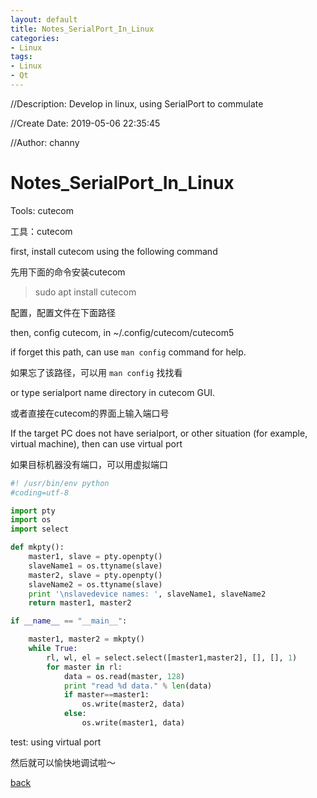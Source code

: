 ```yaml
---
layout: default
title: Notes_SerialPort_In_Linux
categories:
- Linux
tags:
- Linux
- Qt
---
```

//Description: Develop in linux, using SerialPort to commulate

//Create Date: 2019-05-06 22:35:45

//Author: channy

# Notes_SerialPort_In_Linux

Tools: cutecom

工具：cutecom

first, install cutecom using the following command

先用下面的命令安装cutecom

> sudo apt install cutecom

配置，配置文件在下面路径

then, config cutecom, in ~/.config/cutecom/cutecom5

if forget this path, can use `man config` command for help. 

如果忘了该路径，可以用 `man config` 找找看

or type serialport name directory in cutecom GUI.

或者直接在cutecom的界面上输入端口号

If the target PC does not have serialport, or other situation (for example, virtual machine), then can use virtual port 

如果目标机器没有端口，可以用虚拟端口

```python
#! /usr/bin/env python
#coding=utf-8

import pty
import os
import select

def mkpty():
    master1, slave = pty.openpty()
    slaveName1 = os.ttyname(slave)
    master2, slave = pty.openpty()
    slaveName2 = os.ttyname(slave)
    print '\nslavedevice names: ', slaveName1, slaveName2
    return master1, master2

if __name__ == "__main__":

    master1, master2 = mkpty()
    while True:
        rl, wl, el = select.select([master1,master2], [], [], 1)
        for master in rl:
            data = os.read(master, 128)
            print "read %d data." % len(data)
            if master==master1:
                os.write(master2, data)
            else:
                os.write(master1, data)

```

test: using virtual port

然后就可以愉快地调试啦～

[back](./)

